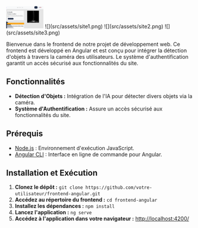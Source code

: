 <img src="src/assets/site1.png" width="100" height="60">
![](src/assets/site1.png)
![](src/assets/site2.png)
![](src/assets/site3.png)


Bienvenue dans le frontend de notre projet de développement web. Ce frontend est développé en Angular et est conçu pour intégrer la détection d'objets à travers la caméra des utilisateurs. 
Le système d'authentification garantit un accès sécurisé aux fonctionnalités du site.

## Fonctionnalités

- **Détection d'Objets :** Intégration de l'IA pour détecter divers objets via la caméra.
- **Système d'Authentification :** Assure un accès sécurisé aux fonctionnalités du site.

## Prérequis

- [Node.js](https://nodejs.org/) : Environnement d'exécution JavaScript.
- [Angular CLI](https://cli.angular.io/) : Interface en ligne de commande pour Angular.

## Installation et Exécution

1. **Clonez le dépôt :** `git clone https://github.com/votre-utilisateur/frontend-angular.git`
2. **Accédez au répertoire du frontend :** `cd frontend-angular`
3. **Installez les dépendances :** `npm install`
4. **Lancez l'application :** `ng serve`
5. **Accédez à l'application dans votre navigateur :** [http://localhost:4200/](http://localhost:4200/)
